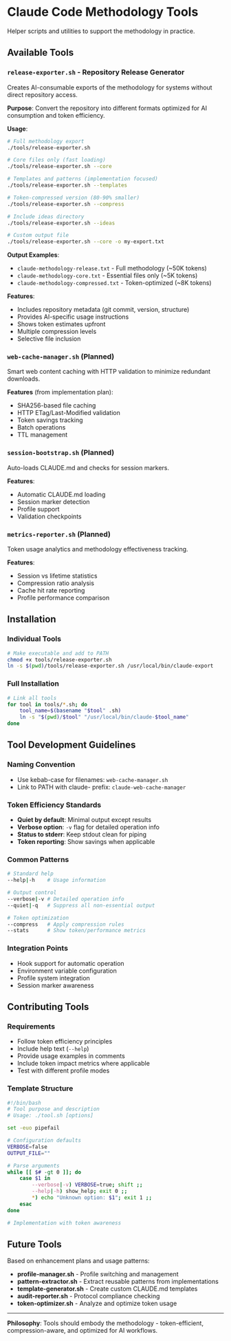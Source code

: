 # Claude Code Methodology Tools

Helper scripts and utilities to support the methodology in practice.

## Available Tools

### `release-exporter.sh` - Repository Release Generator

Creates AI-consumable exports of the methodology for systems without direct repository access.

**Purpose**: Convert the repository into different formats optimized for AI consumption and token efficiency.

**Usage**:

```bash
# Full methodology export
./tools/release-exporter.sh

# Core files only (fast loading)
./tools/release-exporter.sh --core

# Templates and patterns (implementation focused)
./tools/release-exporter.sh --templates

# Token-compressed version (80-90% smaller)
./tools/release-exporter.sh --compress

# Include ideas directory
./tools/release-exporter.sh --ideas

# Custom output file
./tools/release-exporter.sh --core -o my-export.txt
```

**Output Examples**:

- `claude-methodology-release.txt` - Full methodology (~50K tokens)
- `claude-methodology-core.txt` - Essential files only (~5K tokens)
- `claude-methodology-compressed.txt` - Token-optimized (~8K tokens)

**Features**:

- Includes repository metadata (git commit, version, structure)
- Provides AI-specific usage instructions
- Shows token estimates upfront
- Multiple compression levels
- Selective file inclusion

### `web-cache-manager.sh` (Planned)

Smart web content caching with HTTP validation to minimize redundant downloads.

**Features** (from implementation plan):

- SHA256-based file caching
- HTTP ETag/Last-Modified validation
- Token savings tracking
- Batch operations
- TTL management

### `session-bootstrap.sh` (Planned)

Auto-loads CLAUDE.md and checks for session markers.

**Features**:

- Automatic CLAUDE.md loading
- Session marker detection
- Profile support
- Validation checkpoints

### `metrics-reporter.sh` (Planned)

Token usage analytics and methodology effectiveness tracking.

**Features**:

- Session vs lifetime statistics
- Compression ratio analysis
- Cache hit rate reporting
- Profile performance comparison

## Installation

### Individual Tools

```bash
# Make executable and add to PATH
chmod +x tools/release-exporter.sh
ln -s $(pwd)/tools/release-exporter.sh /usr/local/bin/claude-export
```

### Full Installation

```bash
# Link all tools
for tool in tools/*.sh; do
    tool_name=$(basename "$tool" .sh)
    ln -s "$(pwd)/$tool" "/usr/local/bin/claude-$tool_name"
done
```

## Tool Development Guidelines

### Naming Convention

- Use kebab-case for filenames: `web-cache-manager.sh`
- Link to PATH with claude- prefix: `claude-web-cache-manager`

### Token Efficiency Standards

- **Quiet by default**: Minimal output except results
- **Verbose option**: `-v` flag for detailed operation info
- **Status to stderr**: Keep stdout clean for piping
- **Token reporting**: Show savings when applicable

### Common Patterns

```bash
# Standard help
--help|-h    # Usage information

# Output control
--verbose|-v # Detailed operation info
--quiet|-q   # Suppress all non-essential output

# Token optimization
--compress   # Apply compression rules
--stats      # Show token/performance metrics
```

### Integration Points

- Hook support for automatic operation
- Environment variable configuration
- Profile system integration
- Session marker awareness

## Contributing Tools

### Requirements

- Follow token efficiency principles
- Include help text (`--help`)
- Provide usage examples in comments
- Include token impact metrics where applicable
- Test with different profile modes

### Template Structure

```bash
#!/bin/bash
# Tool purpose and description
# Usage: ./tool.sh [options]

set -euo pipefail

# Configuration defaults
VERBOSE=false
OUTPUT_FILE=""

# Parse arguments
while [[ $# -gt 0 ]]; do
    case $1 in
        --verbose|-v) VERBOSE=true; shift ;;
        --help|-h) show_help; exit 0 ;;
        *) echo "Unknown option: $1"; exit 1 ;;
    esac
done

# Implementation with token awareness
```

## Future Tools

Based on enhancement plans and usage patterns:

- **profile-manager.sh** - Profile switching and management
- **pattern-extractor.sh** - Extract reusable patterns from implementations
- **template-generator.sh** - Create custom CLAUDE.md templates
- **audit-reporter.sh** - Protocol compliance checking
- **token-optimizer.sh** - Analyze and optimize token usage

---

**Philosophy**: Tools should embody the methodology - token-efficient, compression-aware, and optimized for AI workflows.

